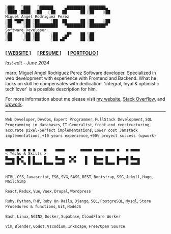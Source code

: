 ```

░███   ░███   ░██████     ▄████████ ░███████▄ 
░████ ░████  ░██   ░██   ██      ██ ░██    ░██                          Miguel Angel Rodriguez Perez
░██ ▀██▀░██ ░██     ░██  ██      ██ ░██    ░██
░██     ░██ ░██████████   ▀████████ ░███████▀                           Software Developer
░██     ░██ ░██     ░██   ▄█▀    ██ ░██       
░██     ░██ ░██     ░██ ▄█▀      ██ ░██       
       
```

[website_link]: https://marp.rocks/
[resume_link]: ./RESUME.md
[portfolio_link]: ./PORTFOLIO
[stack_overflow]: https://stackoverflow.com/users/1310671/marp
[upwork]: https://www.upwork.com/o/profiles/users/_~0108fc10c53d8449d4/

**[<ins>[ WEBSITE ]</ins>][website_link]** &nbsp;&nbsp;&nbsp; **[<ins>[ RESUME ]</ins>][resume_link]** &nbsp;&nbsp;&nbsp; **[[ PORTFOLIO ]][portfolio_link]**

_last edit - June 2024_

marp; Miguel Angel Rodriguez Perez
Software developer. Specialized in web development with experience with Frontend and Backend. What he lacks on skill he compensates with dedication. 'integral, loyal & optimistic tech lover' is a possible description for him.

For more information about me please visit [my website][website_link], [Stack Overflow][stack_overflow], and [Upwork][upwork].

---

`Web Developer`, `DevOps`, `Expert Programmer`, `FullStack Development`, `SQL Programming in databases`, `IT Generalist`, `front-end reestructuring`, `accurate pixel-perfect implementations`, `Lower cost Jamstack implementations`, `+10 years experience`, `+90% proyect success (upwork)`



```

▄▄▄▄ ▄  ▄ ▄ ▄    ▄    ▄▄▄▄       ▄▄▄▄▄ ▄▄▄▄ ▄▄▄▄ ▄   ▄ ▄▄▄▄             < Techs & Skills >
█▄▄▄ █▄▀  █ █    █    █▄▄▄  ▀▄▀    █   █▄▄▄ █    █▄▄▄█ █▄▄▄
▄▄▄█ █ ▀▄ █ █▄▄▄ █▄▄▄ ▄▄▄█  ▀ ▀    █   █▄▄▄ █▄▄▄ █   █ ▄▄▄█


```



`HTML`, `CSS`, `Javascript`, `ES6`, `SVG`, `SASS`, `REST`, `Bootstrap`, `SSG`, `Jekyll`, `Hugo`, `MailChimp`

`React`, `Redux`, `Vue`, `Vuex`, `Drupal`, `Wordpress`

`Ruby`, `Python`, `PHP`, `Ruby On Rails`, `Django`, `SQL`, `PostgreSQL`, `Mysql`, `Store Procedures & functions`, `Git`, `NodeJS`

`Bash`, `Linux`, `NGINX`, `Docker`, `Supabase`, `CloudFlare Worker`

`Vim`, `Blender`, `Godot`, `Vscodium`, `Inkscape`, `Free/Open Source`


